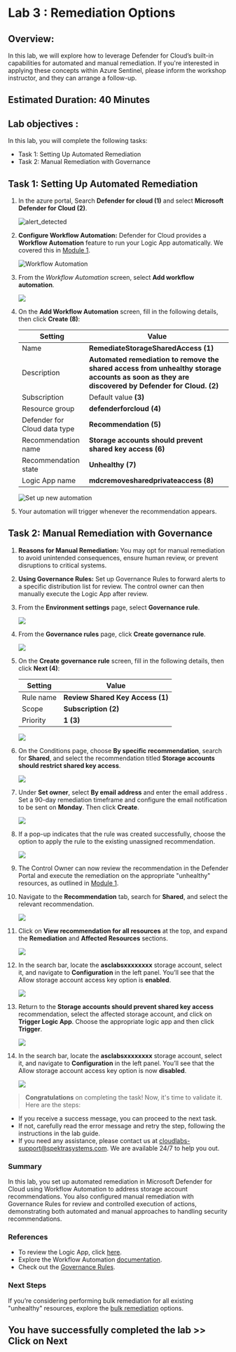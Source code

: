 # **Lab 3 : Remediation Options**

## Overview:
In this lab, we will explore how to leverage Defender for Cloud’s built-in capabilities for automated and manual remediation. If you're interested in applying these concepts within Azure Sentinel, please inform the workshop instructor, and they can arrange a follow-up.

## Estimated Duration: 40 Minutes

## Lab objectives :

In this lab, you will complete the following tasks:

- Task 1: Setting Up Automated Remediation
- Task 2: Manual Remediation with Governance

## Task 1: Setting Up Automated Remediation

1. In the azure portal, Search **Defender for cloud (1)** and select **Microsoft Defender for Cloud (2)**.

   ![alert_detected](images/178.png)

1. **Configure Workflow Automation:** Defender for Cloud provides a **Workflow Automation** feature to run your Logic App automatically. We covered this in [Module 1](./Module%201%20-%20Recommendation%20triggers.md).

   ![Workflow Automation](./images/workflow-automation.png)

2. From the *Workflow Automation* screen, select **Add workflow automation**.

   ![](./images/add-workflow-automation.png)

3. On the **Add Workflow Automation** screen, fill in the following details, then click **Create (8)**:

   | Setting  | Value |
   -----------|---------
   | Name | **RemediateStorageSharedAccess (1)** |
   | Description | **Automated remediation to remove the shared access from unhealthy storage accounts as soon as they are discovered by Defender for Cloud. (2)** |
   | Subscription | Default value **(3)** |
   | Resource group | **defenderforcloud (4)** |
   | Defender for Cloud data type | **Recommendation (5)** |
   | Recommendation name| **Storage accounts should prevent shared key access (6)** |
   | Recommendation state | **Unhealthy (7)** |
   | Logic App name | **mdcremovesharedprivateaccess (8)** |

   ![Set up new automation](./images/105.png)

4. Your automation will trigger whenever the recommendation appears.

## Task 2: Manual Remediation with Governance

1. **Reasons for Manual Remediation:** You may opt for manual remediation to avoid unintended consequences, ensure human review, or prevent disruptions to critical systems.

1. **Using Governance Rules:** Set up Governance Rules to forward alerts to a specific distribution list for review. The control owner can then manually execute the Logic App after review.

1. From the **Environment settings** page, select **Governance rule**.

   ![](./images/112.png)

1. From the **Governance rules** page, click **Create governance rule**.

   ![](./images/113.png)

1. On the **Create governance rule** screen, fill in the following details, then click **Next (4)**:

   | Setting  | Value |
   -----------|---------
   | Rule name | **Review Shared Key Access (1)** |
   | Scope | **Subscription (2)** |
   | Priority | **1 (3)** |

   ![](./images/106.png)

1. On the Conditions page, choose **By specific recommendation**, search for **Shared**, and select the recommendation titled **Storage accounts should restrict shared key access**.

   ![](./images/111.png)

1. Under **Set owner**, select **By email address** and enter the email address **<inject key="AzureAdUserEmail"></inject>**. Set a 90-day remediation timeframe and configure the email notification to be sent on **Monday**. Then click **Create**.

   ![](./images/109.png)

1. If a pop-up indicates that the rule was created successfully, choose the option to apply the rule to the existing unassigned recommendation.

   ![](./images/110.png)

1. The Control Owner can now review the recommendation in the Defender Portal and execute the remediation on the appropriate "unhealthy" resources, as outlined in [Module 1](./Module%201%20-%20Recommendation%20triggers.md).

1. Navigate to the **Recommendation** tab, search for **Shared**, and select the relevant recommendation.

   ![](./images/107.png)

1. Click on **View recommendation for all resources** at the top, and expand the **Remediation** and **Affected Resources** sections.

   ![](./images/108.png)

1. In the search bar, locate the **asclabsxxxxxxxx** storage account, select it, and navigate to **Configuration** in the left panel. You’ll see that the Allow storage account access key option is **enabled**.

   ![](./images/116.png)

1. Return to the **Storage accounts should prevent shared key access** recommendation, select the affected storage account, and click on **Trigger Logic App**. Choose the appropriate logic app and then click **Trigger**.

   ![](./images/115.png)

1. In the search bar, locate the **asclabsxxxxxxxx** storage account, select it, and navigate to **Configuration** in the left panel. You’ll see that the Allow storage account access key option is now **disabled**.

   ![](./images/117.png)

> **Congratulations** on completing the task! Now, it's time to validate it. Here are the steps:
   - If you receive a success message, you can proceed to the next task.
   - If not, carefully read the error message and retry the step, following the instructions in the lab guide.
   - If you need any assistance, please contact us at cloudlabs-support@spektrasystems.com. We are available 24/7 to help you out.
 
<validation step="f96ddd2f-b0d3-4b1e-b6bb-d833f49007a6" />

### **Summary**

In this lab, you set up automated remediation in Microsoft Defender for Cloud using Workflow Automation to address storage account recommendations. You also configured manual remediation with Governance Rules for review and controlled execution of actions, demonstrating both automated and manual approaches to handling security recommendations.

### References

- To review the Logic App, click [here](./Module%202%20-%20Writing%20Logic%20App.md).
- Explore the Workflow Automation [documentation](https://learn.microsoft.com/en-us/azure/defender-for-cloud/workflow-automation).
- Check out the [Governance Rules](https://learn.microsoft.com/en-us/azure/defender-for-cloud/episode-fifteen).

### Next Steps

If you’re considering performing bulk remediation for all existing "unhealthy" resources, explore the [bulk remediation](./Module%204%20-%20Bulk%20remediation.md) options.

## You have successfully completed the lab >> Click on Next
